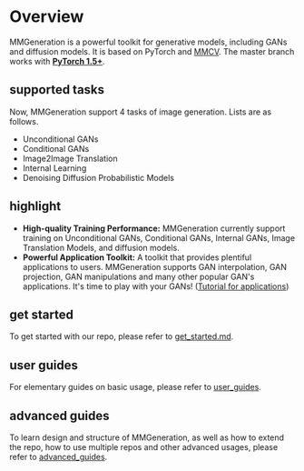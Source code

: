 # Overview

MMGeneration is a powerful toolkit for generative models, including GANs and diffusion models. It is based on PyTorch and [MMCV](https://github.com/open-mmlab/mmcv). The master branch works with [**PyTorch 1.5+**](https://pytorch.org/).

## supported tasks

Now, MMGeneration support 4 tasks of image generation. Lists are as follows.

- Unconditional GANs
- Conditional GANs
- Image2Image Translation
- Internal Learning
- Denoising Diffusion Probabilistic Models

## highlight

- **High-quality Training Performance:** MMGeneration currently support training on Unconditional GANs, Conditional GANs, Internal GANs, Image Translation Models, and diffusion models.
- **Powerful Application Toolkit:** A toolkit that provides plentiful applications to users. MMGeneration supports GAN interpolation, GAN projection, GAN manipulations and many other popular GAN's applications. It's time to play with your GANs! ([Tutorial for applications](tutorials/applications.md))

## get started

To get started with our repo, please refer to [get_started.md](get_started.md).

## user guides

For elementary guides on basic usage, please refer to [user_guides](user_guides).

## advanced guides

To learn design and structure of MMGeneration, as well as how to extend the repo, how to use multiple repos and other advanced usages, please refer to [advanced_guides](advanced_guides).
